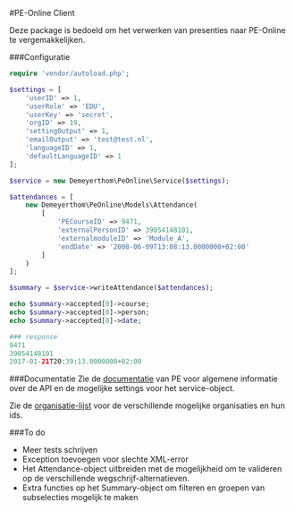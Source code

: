 #PE-Online Client

Deze package is bedoeld om het verwerken van presenties naar PE-Online te vergemakkelijken.

###Configuratie

```php
require 'vendor/autoload.php';

$settings = [
    'userID' => 1,
    'userRole' => 'EDU',
    'userKey' => 'secret',
    'orgID' => 19,
    'settingOutput' => 1,
    'emailOutput' => 'test@test.nl',
    'languageID' => 1,
    'defaultLanguageID' => 1
];

$service = new Demeyerthom\PeOnline\Service($settings);

$attendances = [
    new Demeyerthom\PeOnline\Models\Attendance(
        [
            'PECourseID' => 9471,
            'externalPersonID' => 39054148101,
            'externalmoduleID' => 'Module_A',
            'endDate' => '2008-06-09T13:08:13.0000000+02:00'
        ]
    )
];

$summary = $service->writeAttendance($attendances);

echo $summary->accepted[0]->course;
echo $summary->accepted[0]->person;
echo $summary->accepted[0]->date;

### response
9471
39054148101
2017-01-21T20:39:13.0000000+02:00
```

###Documentatie
Zie de [documentatie](documents/PE%20(GAIA)%20-%20Webservice%20e-learning%20en%20Fysiek%20presenties%20-%20AlgemeenV01.doc) van PE voor algemene informatie over de API en de mogelijke settings voor het service-object.

Zie de [organisatie-lijst](documents/org_lijst.pdf) voor de verschillende mogelijke organisaties en hun ids.

###To do
- Meer tests schrijven
- Exception toevoegen voor slechte XML-error
- Het Attendance-object uitbreiden met de mogelijkheid om te valideren op de verschillende wegschrijf-alternatieven.
- Extra functies op het Summary-object om filteren en groepen van subselecties mogelijk te maken